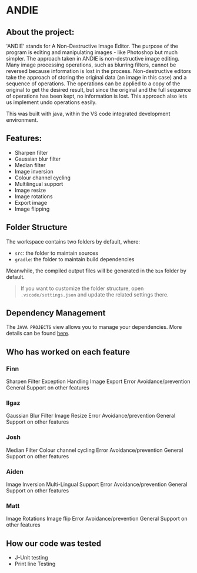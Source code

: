 #  **ANDIE**
## About the project:

'ANDIE' stands for A Non-Destructive Image Editor. The purpose of the program is editing and manipulating images - like Photoshop but much simpler. The approach taken in ANDIE is non-destructive image editing. Many image processing operations, such as blurring filters, cannot be reversed because information is lost in the process. Non-destructive editors take the approach of storing the original data (an image in this case) and a sequence of operations. The operations can be applied to a copy of the original to get the desired result, but since the original and the full sequence of operations has been kept, no information is lost. This approach also lets us implement undo operations easily.

This was built with java, within the VS code integrated development environment.

## Features:
* Sharpen filter
* Gaussian blur filter
* Median filter
* Image inversion
* Colour channel cycling
* Multilingual support
* Image resize
* Image rotations
* Export image
* Image flipping

## Folder Structure

The workspace contains two folders by default, where:

- `src`: the folder to maintain sources
- `gradle`: the folder to maintain build dependencies

Meanwhile, the compiled output files will be generated in the `bin` folder by default.

> If you want to customize the folder structure, open `.vscode/settings.json` and update the related settings there.

## Dependency Management

The `JAVA PROJECTS` view allows you to manage your dependencies. More details can be found [here](https://github.com/microsoft/vscode-java-dependency#manage-dependencies).

## Who has worked on each feature

### Finn
Sharpen Filter
Exception Handling
Image Export
Error Avoidance/prevention
General Support on other features
### Ilgaz
Gaussian Blur Filter
Image Resize
Error Avoidance/prevention
General Support on other features
### Josh
Median Filter
Colour channel cycling
Error Avoidance/prevention
General Support on other features
### Aiden
Image Inversion
Multi-Lingual Support
Error Avoidance/prevention
General Support on other features
### Matt
Image Rotations
Image flip
Error Avoidance/prevention
General Support on other features

## How our code was tested
* J-Unit testing
* Print line Testing